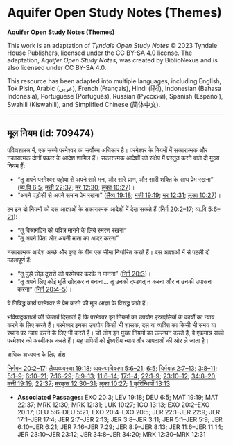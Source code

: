 # Aquifer Open Study Notes (Themes)

**Aquifer Open Study Notes (Themes)**

This work is an adaptation of *Tyndale Open Study Notes* © 2023 Tyndale House Publishers, licensed under the CC BY\-SA 4\.0 license. The adaptation, *Aquifer Open Study Notes*, was created by BiblioNexus and is also licensed under CC BY\-SA 4\.0\.

This resource has been adapted into multiple languages, including English, Tok Pisin, Arabic (عربي), French (Français), Hindi (हिंदी), Indonesian (Bahasa Indonesia), Portuguese (Português), Russian (Русский), Spanish (Español), Swahili (Kiswahili), and Simplified Chinese (简体中文).



--------------------------------

## मूल नियम (id: 709474)

पवित्रशास्त्र में, एक सच्चे परमेश्वर का सर्वोच्च अधिकार है। परमेश्वर के नियमों में सकारात्मक और नकारात्मक दोनों प्रकार के आदेश शामिल हैं। सकारात्मक आदेशों को संक्षेप में प्रस्तुत करने वाले दो मुख्य नियम हैं:

* “तू अपने परमेश्वर यहोवा से अपने सारे मन, और सारे प्राण, और सारी शक्ति के साथ प्रेम रखना” ([व्य.वि 6:5](https://ref.ly/Deut6:5); [मत्ती 22:37](https://ref.ly/Matt22:37); [मर 12:30](https://ref.ly/Mark12:30); [लूका 10:27](https://ref.ly/Luke10:27))।
* “अपने पड़ोसी से अपने समान प्रेम रखना” ([लैव्य 19:18](https://ref.ly/Lev19:18); [मत्ती 19:19](https://ref.ly/Matt19:19); [मर 12:31](https://ref.ly/Mark12:31); [लूका 10:27](https://ref.ly/Luke10:27))।

हम इन दो नियमों को दस आज्ञाओं के सकारात्मक आदेशों में देख सकते हैं ([निर्ग 20:2–17](https://ref.ly/Exod20:2-Exod20:17); [व्य.वि 5:6–21](https://ref.ly/Deut5:6-Deut5:21)):

* “तू विश्रामदिन को पवित्र मानने के लिये स्मरण रखना”
* “तू अपने पिता और अपनी माता का आदर करना”

नकारात्मक आदेश अच्छे और दुष्ट के बीच एक सीमा निर्धारित करते हैं। दस आज्ञाओं में से पहली दो महत्वपूर्ण हैं:

* “तू मुझे छोड़ दूसरों को परमेश्वर करके न मानना” ([निर्ग 20:3](https://ref.ly/Exod20:3))।
* “तू अपने लिए कोई मूर्ति खोदकर न बनाना… तू उनको दण्डवत् न करना और न उनकी उपासना करना” ([निर्ग 20:4–5](https://ref.ly/Exod20:4-Exod20:5))।

ये निषिद्ध कार्य परमेश्वर से प्रेम करने की मूल आज्ञा के विरुद्ध जाते हैं।

भविष्यद्वक्ताओं की किताबें दिखाती हैं कि परमेश्वर इन नियमों का उपयोग इस्राएलियों के कार्यों का न्याय करने के लिए करते हैं। परमेश्वर इनका उपयोग किसी भी शासक, दल या व्यक्ति का किसी भी समय या स्थान पर न्याय करने के लिए भी करते हैं। जो लोग इन मुख्य नियमों का उल्लंघन करते हैं, वे एकमात्र सच्चे परमेश्वर को अस्वीकार करते हैं। यह पापियों को ईश्वरीय न्याय और आपदाओं की ओर ले जाता है।

अधिक अध्ययन के लिए अंश 

[निर्गमन 20:2–17](https://ref.ly/Exod20:2-Exod20:17); [लैव्यव्यवस्था 19:18](https://ref.ly/Lev19:18); [व्यवस्थाविवरण 5:6–21](https://ref.ly/Deut5:6-Deut5:21); [6:5](https://ref.ly/Deut6:5); [यिर्मयाह 2:7–13](https://ref.ly/Jer2:7-Jer2:13); [3:8–11](https://ref.ly/Jer3:8-Jer3:11); [5:1–9](https://ref.ly/Jer5:1-Jer5:9); [6:10–21](https://ref.ly/Jer6:10-Jer6:21); [7:16–29](https://ref.ly/Jer7:16-Jer7:29); [8:9–13](https://ref.ly/Jer8:9-Jer8:13); [11:6–14](https://ref.ly/Jer11:6-Jer11:14); [17:1–4](https://ref.ly/Jer17:1-Jer17:4); [22:1–9](https://ref.ly/Jer22:1-Jer22:9); [23:10–12](https://ref.ly/Jer23:10-Jer23:12); [34:8–20](https://ref.ly/Jer34:8-Jer34:20); [मत्ती 19:19](https://ref.ly/Matt19:19); [22:37](https://ref.ly/Matt22:37); [मरकुस 12:30–31](https://ref.ly/Mark12:30-Mark12:31); [लूका 10:27](https://ref.ly/Luke10:27); [1 कुरिन्थियों 13:13](https://ref.ly/1Cor13:13)

* **Associated Passages:** EXO 20:3; LEV 19:18; DEU 6:5; MAT 19:19; MAT 22:37; MRK 12:30; MRK 12:31; LUK 10:27; 1CO 13:13; EXO 20:2–EXO 20:17; DEU 5:6–DEU 5:21; EXO 20:4–EXO 20:5; JER 22:1–JER 22:9; JER 17:1–JER 17:4; JER 2:7–JER 2:13; JER 3:8–JER 3:11; JER 5:1–JER 5:9; JER 6:10–JER 6:21; JER 7:16–JER 7:29; JER 8:9–JER 8:13; JER 11:6–JER 11:14; JER 23:10–JER 23:12; JER 34:8–JER 34:20; MRK 12:30–MRK 12:31

